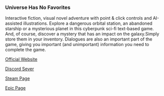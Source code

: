 ### Universe Has No Favorites
Interactive fiction, visual novel adventure with point & click controls and AI-assisted illustrations. Explore a dangerous orbital station, an abandoned starship or a mysterious planet in this cyberpunk sci-fi text-based game. And, of course, discover a mystery that has an impact on the galaxy.Simply store them in your inventory. Dialogues are also an important part of the game, giving you important (and unimportant) information you need to complete the game.

[Official Website](https://www.dsisoftworks.com/)

[Discord Sever](https://discord.gg/bEs5vMEdu4)

[Steam Page](https://store.steampowered.com/app/2625600/Universe_Has_No_Favorites/)

[Epic Page](https://store.epicgames.com/en-US/p/universe-has-no-favorites-dd2b5c)